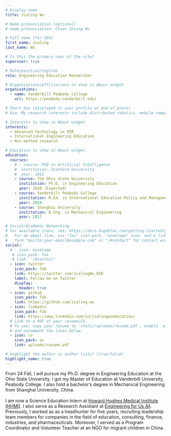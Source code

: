 ```yaml
---
# Display name
title: Jialing Wu

# Name pronunciation (optional)
# name_pronunciation: Chien Shiung Wu

# Full name (for SEO)
first_name: Jialing
last_name: Wu

# Is this the primary user of the site?
superuser: true

# Role/position/tagline
role: Engineering Education Researcher

# Organizations/Affiliations to show in About widget
organizations:
  - name: Vanderbilt Peabody College
    url: https://peabody.vanderbilt.edu/

# Short bio (displayed in user profile at end of posts)
# bio: My research interests include distributed robotics, mobile computing and programmable matter.

# Interests to show in About widget
interests:
  - Advanced Technology in EER
  - International Engineering Education
  - Mix-method research

# Education to show in About widget
education:
  courses:
    # - course: PhD in Artificial Intelligence
    #  institution: Stanford University
    #  year: 2012
    - course: The Ohio State University
      institution: Ph.D. in Engineering Education
      year: 2028 (Expected) 
    - course: Vanderbilt Peabody College
      institution: M.Ed. in International Education Policy and Management
      year: 2024 
    - course: Shanghai University
      institution: B.Eng. in Mechanical Engineering
      year: 2017

# Social/Academic Networking
# For available icons, see: https://docs.hugoblox.com/getting-started/page-builder/#icons
#   For an email link, use "fas" icon pack, "envelope" icon, and a link in the
#   form "mailto:your-email@example.com" or "/#contact" for contact widget.
social:
  # - icon: envelope
   # icon_pack: fas
   # link: '/#contact'
  - icon: twitter
    icon_pack: fab
    link: https://twitter.com/JialingWu_EER
    label: Follow me on Twitter
    display:
      header: true
  - icon: github
    icon_pack: fab
    link: https://github.com/jialing-wu
  - icon: linkedin
    icon_pack: fab
    link: https://www.linkedin.com/in/jialingwueducation/
  # Link to a PDF of your resume/CV.
  # To use: copy your resume to `static/uploads/resume.pdf`, enable `ai` icons in `params.yaml`,
  # and uncomment the lines below.
  - icon: cv
    icon_pack: ai
    link: uploads/resume.pdf

# Highlight the author in author lists? (true/false)
highlight_name: true
---
```

From 24 Fall, I will pursue my Ph.D. degree in Engineering Education at the Ohio State University. I got my Master of Education at Vanderbilt University, Peabody College. I also hold a bachelor’s degree in Mechanical Engineering from Shanghai University, China. <br> 
<br>
I am now a Science Education Intern at [Howard Hughes Medical Institute (HHMI)](https://www.hhmi.org/). I also serve as a Research Assistant at [Engineering for Us All](https://e4usa.org). Previously, I worked as as a headhunter for five years, recruiting leadership team members for companies in the field of education, consulting, finance, industries, and pharmaceuticals. Moreover, I served as a Program Coordinator and Volunteer Teacher at an NGO for migrant children in China. 
